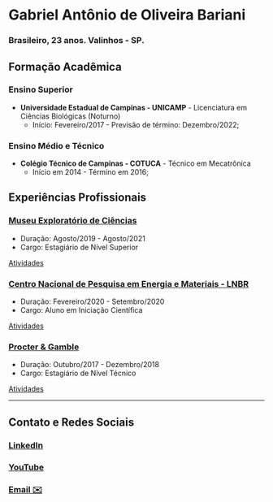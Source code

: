 # Gabriel Antônio de Oliveira Bariani
### Brasileiro, 23 anos. Valinhos - SP.

## Formação Acadêmica
### Ensino Superior 
- **Universidade Estadual de Campinas - UNICAMP** - Licenciatura em Ciências Biológicas (Noturno)
  - Início: Fevereiro/2017 - Previsão de término: Dezembro/2022;
   
### Ensino Médio e Técnico
- **Colégio Técnico de Campinas - COTUCA** - Técnico em Mecatrônica
  - Início em 2014 - Término em 2016;

## Experiências Profissionais

### [Museu Exploratório de Ciências](https://www.mc.unicamp.br/)
- Duração: Agosto/2019 - Agosto/2021
- Cargo: Estagiário de Nível Superior

[Atividades]()

### [Centro Nacional de Pesquisa em Energia e Materiais - LNBR](https://lnbr.cnpem.br/)
- Duração: Fevereiro/2020 - Setembro/2020
- Cargo: Aluno em Iniciação Científica

[Atividades]()

### [Procter & Gamble](https://br.pg.com/)
- Duração: Outubro/2017 - Dezembro/2018
- Cargo: Estagiário de Nível Técnico

[Atividades]()

-----------------------

## Contato e Redes Sociais

### [LinkedIn](https://www.linkedin.com/in/gabriel-ant%C3%B4nio-de-oliveira-bariani/)
### [YouTube](https://www.youtube.com/user/gabrielbariani)
### [Email ✉️](mailto:gabrielbariani@gmail.com)
